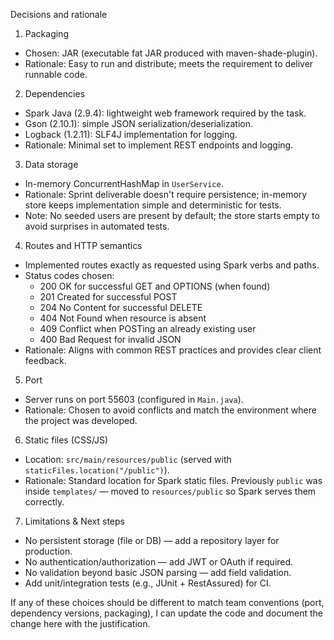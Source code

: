 Decisions and rationale

1) Packaging
- Chosen: JAR (executable fat JAR produced with maven-shade-plugin).
- Rationale: Easy to run and distribute; meets the requirement to deliver runnable code.

2) Dependencies
- Spark Java (2.9.4): lightweight web framework required by the task.
- Gson (2.10.1): simple JSON serialization/deserialization.
- Logback (1.2.11): SLF4J implementation for logging.
- Rationale: Minimal set to implement REST endpoints and logging.

3) Data storage
- In-memory ConcurrentHashMap in `UserService`.
- Rationale: Sprint deliverable doesn't require persistence; in-memory store keeps implementation simple and deterministic for tests.
- Note: No seeded users are present by default; the store starts empty to avoid surprises in automated tests.

4) Routes and HTTP semantics
- Implemented routes exactly as requested using Spark verbs and paths.
- Status codes chosen:
  - 200 OK for successful GET and OPTIONS (when found)
  - 201 Created for successful POST
  - 204 No Content for successful DELETE
  - 404 Not Found when resource is absent
  - 409 Conflict when POSTing an already existing user
  - 400 Bad Request for invalid JSON
- Rationale: Aligns with common REST practices and provides clear client feedback.

5) Port
- Server runs on port 55603 (configured in `Main.java`).
- Rationale: Chosen to avoid conflicts and match the environment where the project was developed.

6) Static files (CSS/JS)
- Location: `src/main/resources/public` (served with `staticFiles.location("/public")`).
- Rationale: Standard location for Spark static files. Previously `public` was inside `templates/` — moved to `resources/public` so Spark serves them correctly.

7) Limitations & Next steps
- No persistent storage (file or DB) — add a repository layer for production.
- No authentication/authorization — add JWT or OAuth if required.
- No validation beyond basic JSON parsing — add field validation.
- Add unit/integration tests (e.g., JUnit + RestAssured) for CI.

If any of these choices should be different to match team conventions (port, dependency versions, packaging), I can update the code and document the change here with the justification.
